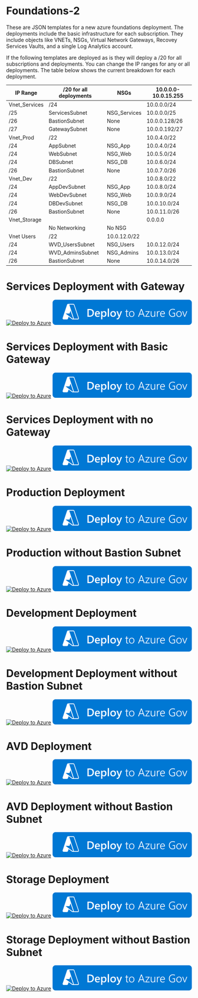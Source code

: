 # Foundations-2

These are JSON templates for a new azure foundations deployment.  The deployments include the basic infrastructure for each subscription.  They include objects like VNETs, NSGs, Virtual Network Gateways, Recovey Services Vaults, and a single Log Analytics account.

If the following templates are deployed as is they will deploy a /20 for all subscriptions and deployments.  You can change the IP ranges for any or all deployments.  The table below shows the current breakdown for each deployment. 

| IP Range |	/20 for all deployments |	NSGs |	10.0.0.0-10.0.15.255 |
| -------- | ------------------------ | ---- | --------------------- |
|  Vnet_Services |	/24 | |	10.0.0.0/24 |
| /25 |	ServicesSubnet | NSG_Services |	10.0.0.0/25 |
| /26 |	BastionSubnet |	None |	10.0.0.128/26 |
| /27 |	GatewaySubnet |	None |	10.0.0.192/27 |
| Vnet_Prod |	/22 | |		10.0.4.0/22 |
| /24 |	AppSubnet |	NSG_App |	10.0.4.0/24 |
| /24 |	WebSubnet |	NSG_Web |	10.0.5.0/24 |
| /24 |	DBSubnet |	NSG_DB |	10.0.6.0/24 |
| /26 |	BastionSubnet |	None |	10.0.7.0/26 |
| Vnet_Dev |	/22 | |		10.0.8.0/22 |
| /24 |	AppDevSubnet |	NSG_App |	10.0.8.0/24 |
| /24 |	WebDevSubnet |	NSG_Web |	10.0.9.0/24 |
| /24 |	DBDevSubnet |	NSG_DB |	10.0.10.0/24 |
| /26 |	BastionSubnet |	None |	10.0.11.0/26 |
| Vnet_Storage | | |			0.0.0.0 |
|	 | No Networking |	No NSG	|
| Vnet Users |	/22 |		10.0.12.0/22 |
| /24 |	WVD_UsersSubnet |	NSG_Users |	10.0.12.0/24 |
| /24 |	WVD_AdminsSubnet |	NSG_Admins |	10.0.13.0/24 |
| /26 |	BastionSubnet |	None |	10.0.14.0/26 |

# Services Deployment with Gateway

[![Deploy to Azure](https://aka.ms/deploytoazurebutton)](https://portal.azure.com/#create/Microsoft.Template/uri/https%3A%2F%2Fraw.githubusercontent.com%2Fdatapriserandydover%2Ffoundations2%2Fmain%2Fservicesdeploy.json)
[![Deploy To Azure Gov](https://raw.githubusercontent.com/Azure/azure-quickstart-templates/master/1-CONTRIBUTION-GUIDE/images/deploytoazuregov.svg?sanitize=true)](https://portal.azure.us/#create/Microsoft.Template/uri/https%3A%2F%2Fraw.githubusercontent.com%2Fdatapriserandydover%2Ffoundations2%2Fmain%2Fservicesdeploy.json)

# Services Deployment with Basic Gateway

[![Deploy to Azure](https://aka.ms/deploytoazurebutton)](https://portal.azure.com/#create/Microsoft.Template/uri/https%3A%2F%2Fraw.githubusercontent.com%2Fdatapriserandydover%2Ffoundations2%2Fmain%2FservicesbasicGWdeploy.json)
[![Deploy To Azure Gov](https://raw.githubusercontent.com/Azure/azure-quickstart-templates/master/1-CONTRIBUTION-GUIDE/images/deploytoazuregov.svg?sanitize=true)](https://portal.azure.us/#create/Microsoft.Template/uri/https%3A%2F%2Fraw.githubusercontent.com%2Fdatapriserandydover%2Ffoundations2%2Fmain%2FservicesbasicGWdeploy.json)


# Services Deployment with no Gateway

[![Deploy to Azure](https://aka.ms/deploytoazurebutton)](https://portal.azure.com/#create/Microsoft.Template/uri/https%3A%2F%2Fraw.githubusercontent.com%2Fdatapriserandydover%2Ffoundations2%2Fmain%2FservicesnoGWdeploy.json)
[![Deploy To Azure Gov](https://raw.githubusercontent.com/Azure/azure-quickstart-templates/master/1-CONTRIBUTION-GUIDE/images/deploytoazuregov.svg?sanitize=true)](https://portal.azure.us/#create/Microsoft.Template/uri/https%3A%2F%2Fraw.githubusercontent.com%2Fdatapriserandydover%2Ffoundations2%2Fmain%2FservicesnoGWdeploy.json)


# Production Deployment

[![Deploy to Azure](https://aka.ms/deploytoazurebutton)](https://portal.azure.com/#create/Microsoft.Template/uri/https%3A%2F%2Fraw.githubusercontent.com%2Fdatapriserandydover%2Ffoundations2%2Fmain%2Fproddeploy.json)
[![Deploy To Azure Gov](https://raw.githubusercontent.com/Azure/azure-quickstart-templates/master/1-CONTRIBUTION-GUIDE/images/deploytoazuregov.svg?sanitize=true)](https://portal.azure.us/#create/Microsoft.Template/uri/https%3A%2F%2Fraw.githubusercontent.com%2Fdatapriserandydover%2Ffoundations2%2Fmain%2Fproddeploy.json)


# Production without Bastion Subnet

[![Deploy to Azure](https://aka.ms/deploytoazurebutton)](https://portal.azure.com/#create/Microsoft.Template/uri/https%3A%2F%2Fraw.githubusercontent.com%2Fdatapriserandydover%2Ffoundations2%2Fmain%2Fproddeploynobastion.json)
[![Deploy To Azure Gov](https://raw.githubusercontent.com/Azure/azure-quickstart-templates/master/1-CONTRIBUTION-GUIDE/images/deploytoazuregov.svg?sanitize=true)](https://portal.azure.us/#create/Microsoft.Template/uri/https%3A%2F%2Fraw.githubusercontent.com%2Fdatapriserandydover%2Ffoundations2%2Fmain%2Fproddeploynobastion.json)


# Development Deployment

[![Deploy to Azure](https://aka.ms/deploytoazurebutton)](https://portal.azure.com/#create/Microsoft.Template/uri/https%3A%2F%2Fraw.githubusercontent.com%2Fdatapriserandydover%2Ffoundations2%2Fmain%2Fdevdeploy.json)
[![Deploy To Azure Gov](https://raw.githubusercontent.com/Azure/azure-quickstart-templates/master/1-CONTRIBUTION-GUIDE/images/deploytoazuregov.svg?sanitize=true)](https://portal.azure.us/#create/Microsoft.Template/uri/https%3A%2F%2Fraw.githubusercontent.com%2Fdatapriserandydover%2Ffoundations2%2Fmain%2Fdevdeploy.json)


# Development Deployment without Bastion Subnet
[![Deploy to Azure](https://aka.ms/deploytoazurebutton)](https://portal.azure.com/#create/Microsoft.Template/uri/https%3A%2F%2Fraw.githubusercontent.com%2Fdatapriserandydover%2Ffoundations2%2Fmain%2Fdevdeploynobastion.json)
[![Deploy To Azure Gov](https://raw.githubusercontent.com/Azure/azure-quickstart-templates/master/1-CONTRIBUTION-GUIDE/images/deploytoazuregov.svg?sanitize=true)](https://portal.azure.us/#create/Microsoft.Template/uri/https%3A%2F%2Fraw.githubusercontent.com%2Fdatapriserandydover%2Ffoundations2%2Fmain%2Fdevdeploynobastion.json)


# AVD Deployment
[![Deploy to Azure](https://aka.ms/deploytoazurebutton)](https://portal.azure.com/#create/Microsoft.Template/uri/https%3A%2F%2Fraw.githubusercontent.com%2Fdatapriserandydover%2Ffoundations2%2Fmain%2Favddeploy.json)
[![Deploy To Azure Gov](https://raw.githubusercontent.com/Azure/azure-quickstart-templates/master/1-CONTRIBUTION-GUIDE/images/deploytoazuregov.svg?sanitize=true)](https://portal.azure.us/#create/Microsoft.Template/uri/https%3A%2F%2Fraw.githubusercontent.com%2Fdatapriserandydover%2Ffoundations2%2Fmain%2Favddeploy.json)


# AVD Deployment without Bastion Subnet
[![Deploy to Azure](https://aka.ms/deploytoazurebutton)](https://portal.azure.com/#create/Microsoft.Template/uri/https%3A%2F%2Fraw.githubusercontent.com%2Fdatapriserandydover%2Ffoundations2%2Fmain%2Favddeploynobastion.json)
[![Deploy To Azure Gov](https://raw.githubusercontent.com/Azure/azure-quickstart-templates/master/1-CONTRIBUTION-GUIDE/images/deploytoazuregov.svg?sanitize=true)](https://portal.azure.us/#create/Microsoft.Template/uri/https%3A%2F%2Fraw.githubusercontent.com%2Fdatapriserandydover%2Ffoundations2%2Fmain%2Favddeploynobastion.json)


# Storage Deployment
[![Deploy to Azure](https://aka.ms/deploytoazurebutton)](https://portal.azure.com/#create/Microsoft.Template/uri/https%3A%2F%2Fraw.githubusercontent.com%2Fdatapriserandydover%2Ffoundations2%2Fmain%2Fstoragedeploy.json)
[![Deploy To Azure Gov](https://raw.githubusercontent.com/Azure/azure-quickstart-templates/master/1-CONTRIBUTION-GUIDE/images/deploytoazuregov.svg?sanitize=true)](https://portal.azure.us/#create/Microsoft.Template/uri/https%3A%2F%2Fraw.githubusercontent.com%2Fdatapriserandydover%2Ffoundations2%2Fmain%2Fstoragedeploy.json)


# Storage Deployment without Bastion Subnet
[![Deploy to Azure](https://aka.ms/deploytoazurebutton)](https://portal.azure.com/#create/Microsoft.Template/uri/https%3A%2F%2Fraw.githubusercontent.com%2Fdatapriserandydover%2Ffoundations2%2Fmain%2Fstoragedeploynobastion.json)
[![Deploy To Azure Gov](https://raw.githubusercontent.com/Azure/azure-quickstart-templates/master/1-CONTRIBUTION-GUIDE/images/deploytoazuregov.svg?sanitize=true)](https://portal.azure.us/#create/Microsoft.Template/uri/https%3A%2F%2Fraw.githubusercontent.com%2Fdatapriserandydover%2Ffoundations2%2Fmain%2Fstoragedeploynobastion.json)
